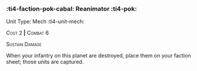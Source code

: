 ### :ti4-faction-pok-cabal: **Reanimator** :ti4-pok:

Unit Type: Mech :ti4-unit-mech:

<span style="font-variant:small-caps;">Cost 2</span> __|__ <span style="font-variant:small-caps;">Combat 6</span>

<span style="font-variant:small-caps;">Sustain Damage</span>

When your infantry on this planet are destroyed, place them on your faction sheet; those units are captured.

